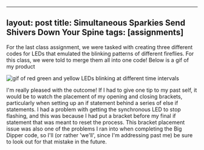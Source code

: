 
-----
layout: post
title: Simultaneous Sparkies Send Shivers Down Your Spine
tags: [assignments]
-----
For the last class assignment, we were tasked with creating three different codes for LEDs that emulated the blinking patterns of different fireflies. For this class, we were told to merge them all into one code! 
Below is a gif of my product

![gif of red green and yellow LEDs blinking at different time intervals](https://raw.githubusercontent.com/Katelyn-H/Katelyn-H.github.io/master/img/simultaneous.gif)

I'm really pleased with the outcome! If I had to give one tip to my past self, it would be to watch the placement of my opening and closing brackets, particularly when setting up an if statement behind a series of else if statements. I had a problem with getting the synchronous LED to stop flashing, and this was because I had put a bracket before my final if statement that was meant to reset the process. This bracket placement issue was also one of the problems I ran into when completing the Big Dipper code, so I'll (or rather 'we'll', since I'm addressing past me) be sure to look out for that mistake in the future. 
